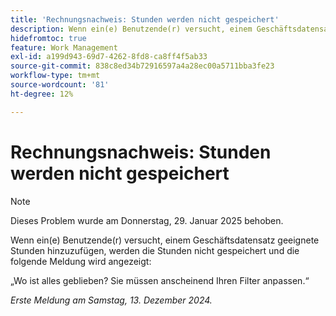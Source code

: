 ```yaml
---
title: 'Rechnungsnachweis: Stunden werden nicht gespeichert'
description: Wenn ein(e) Benutzende(r) versucht, einem Geschäftsdatensatz berechtigte Stunden hinzuzufügen, werden die Stunden nicht gespeichert und eine Meldung wird angezeigt.
hidefromtoc: true
feature: Work Management
exl-id: a199d943-69d7-4262-8fd8-ca8ff4f5ab33
source-git-commit: 838c8ed34b72916597a4a28ec00a5711bba3fe23
workflow-type: tm+mt
source-wordcount: '81'
ht-degree: 12%

---
```


# Rechnungsnachweis: Stunden werden nicht gespeichert

>[!NOTE]
>
>Dieses Problem wurde am Donnerstag, 29. Januar 2025 behoben.

Wenn ein(e) Benutzende(r) versucht, einem Geschäftsdatensatz geeignete Stunden hinzuzufügen, werden die Stunden nicht gespeichert und die folgende Meldung wird angezeigt:

„Wo ist alles geblieben? Sie müssen anscheinend Ihren Filter anpassen.“

_Erste Meldung am Samstag, 13. Dezember 2024._
